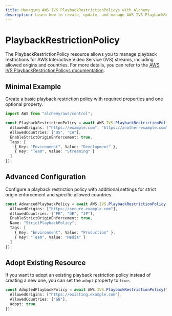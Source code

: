 ```yaml
---
title: Managing AWS IVS PlaybackRestrictionPolicys with Alchemy
description: Learn how to create, update, and manage AWS IVS PlaybackRestrictionPolicys using Alchemy Cloud Control.
---
```


# PlaybackRestrictionPolicy

The PlaybackRestrictionPolicy resource allows you to manage playback restrictions for AWS Interactive Video Service (IVS) streams, including allowed origins and countries. For more details, you can refer to the [AWS IVS PlaybackRestrictionPolicys documentation](https://docs.aws.amazon.com/ivs/latest/userguide/).

## Minimal Example

Create a basic playback restriction policy with required properties and one optional property.

```ts
import AWS from "alchemy/aws/control";

const PlaybackRestrictionPolicy = await AWS.IVS.PlaybackRestrictionPolicy("BasicPlaybackPolicy", {
  AllowedOrigins: ["https://example.com", "https://another-example.com"],
  AllowedCountries: ["US", "CA"],
  EnableStrictOriginEnforcement: true,
  Tags: [
    { Key: "Environment", Value: "Development" },
    { Key: "Team", Value: "Streaming" }
  ]
});
```

## Advanced Configuration

Configure a playback restriction policy with additional settings for strict origin enforcement and specific allowed countries.

```ts
const AdvancedPlaybackPolicy = await AWS.IVS.PlaybackRestrictionPolicy("AdvancedPlaybackPolicy", {
  AllowedOrigins: ["https://secure.example.com"],
  AllowedCountries: ["FR", "DE", "JP"],
  EnableStrictOriginEnforcement: true,
  Name: "StrictPlaybackPolicy",
  Tags: [
    { Key: "Environment", Value: "Production" },
    { Key: "Team", Value: "Media" }
  ]
});
```

## Adopt Existing Resource

If you want to adopt an existing playback restriction policy instead of creating a new one, you can set the `adopt` property to `true`.

```ts
const AdoptedPlaybackPolicy = await AWS.IVS.PlaybackRestrictionPolicy("AdoptedPlaybackPolicy", {
  AllowedOrigins: ["https://existing.example.com"],
  AllowedCountries: ["GB"],
  adopt: true
});
```